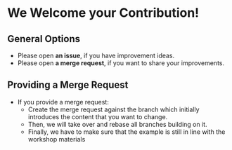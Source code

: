 <!-- 
SPDX-FileCopyrightText: 2021 German Aerospace Center (DLR)

SPDX-License-Identifier: MIT
-->

# We Welcome your Contribution!

## General Options

- Please open **an issue**, if you have improvement ideas.
- Please open **a merge request**, if you want to share your improvements.

## Providing a Merge Request
- If you provide a merge request:
  - Create the merge request against the branch which initially introduces the content that you want to change.
  - Then, we will take over and rebase all branches building on it.
  - Finally, we have to make sure that the example is still in line with the workshop materials
